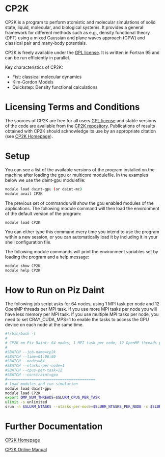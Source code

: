 # CP2K

CP2K is a program to perform atomistic and molecular simulations of solid state, liquid, molecular, and biological systems. It provides a general framework for different methods such as e.g., density functional theory (DFT) using a mixed Gaussian and plane waves approach (GPW) and classical pair and many-body potentials.

CP2K is freely available under the [GPL license](http://www.gnu.org/licenses/gpl.html#TOC1). It is written in Fortran 95 and can be run efficiently in parallel.

Key characteristics of CP2K:
 * Fist: classical molecular dynamics
 * Kim-Gordon Models
 * Quickstep: Density functional calculations

# Licensing Terms and Conditions

The sources of CP2K are free for all users [GPL license](http://www.gnu.org/licenses/gpl.html#TOC1) and stable versions of the code are available from the [CP2K repository](http://sourceforge.net/projects/cp2k). Publications of results obtained with CP2K should acknowledge its use by an appropriate citation (see [CP2K Homepage](http://www.cp2k.org)).

# Setup

You can see a list of the available versions of the program installed on the machine after loading the gpu or multicore modulefile. In the examples below we use the daint-gpu modulefile:
```bash
module load daint-gpu (or daint-mc)
module avail CP2K
```

The previous set of commands will show the gpu enabled modules of the applications. The following module command will then load the environment of the default version of the program:
```bash
module load CP2K
```

You can either type this command every time you intend to use the program within a new session, or you can automatically load it by including it in your shell configuration file.

The following module commands will print the environment variables set by loading the program and a help message:
```bash
module show CP2K
module help CP2K
```

# How to Run on Piz Daint

The following job script asks for 64 nodes, using 1 MPI task per node and 12 OpenMP threads per MPI task. If you use more MPI tasks per node you will have less memory per MPI task. If you use multiple MPI tasks per node, you need to set CRAY_CUDA_MPS=1 to enable the tasks to access the GPU device on each node at the same time.

```bash
#!/bin/bash -l
#
# CP2K on Piz Daint: 64 nodes, 1 MPI task per node, 12 OpenMP threads per task
#
#SBATCH --job-name=cp2k
#SBATCH --time=01:00:00
#SBATCH --nodes=64
#SBATCH --ntasks-per-node=1
#SBATCH --cpus-per-task=12
#SBATCH --constraint=gpu
#========================================
# load modules and run simulation
module load daint-gpu
module load CP2K
export OMP_NUM_THREADS=$SLURM_CPUS_PER_TASK
ulimit -s unlimited
srun -n $SLURM_NTASKS --ntasks-per-node=$SLURM_NTASKS_PER_NODE -c $SLURM_CPUS_PER_TASK cp2k.psmp cp2k.inp
```

# Further Documentation

[CP2K Homepage](http://www.cp2k.org)

[CP2K Online Manual](http://manual.cp2k.org)
